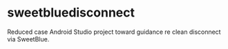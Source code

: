# sweetbluedisconnect
Reduced case Android Studio project toward guidance re clean disconnect via SweetBlue.
